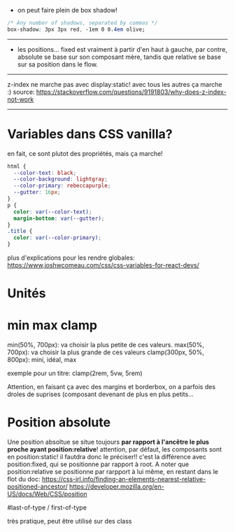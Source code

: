 - on peut faire plein de box shadow!

```css
/* Any number of shadows, separated by commas */
box-shadow: 3px 3px red, -1em 0 0.4em olive;
```

---

- les positions... fixed est vraiment à partir d'en haut à gauche, par contre, absolute se base sur son composant mère, tandis que relative se base sur sa position dans le flow.

---
z-index ne marche pas avec display:static! avec tous les autres ça marche :) 
source: https://stackoverflow.com/questions/9191803/why-does-z-index-not-work

---
# Variables dans CSS vanilla?

en fait, ce sont plutot des propriétés, mais ça marche!
```css
html {
  --color-text: black;
  --color-background: lightgray;
  --color-primary: rebeccapurple;
  --gutter: 16px;
}
p {
  color: var(--color-text);
  margin-bottom: var(--gutter);
}
.title {
  color: var(--color-primary);
}
```

plus d'explications pour les rendre globales: 
https://www.joshwcomeau.com/css/css-variables-for-react-devs/


# Unités

# min max clamp

min(50%, 700px): va choisir la plus petite de ces valeurs. 
max(50%, 700px): va choisir la plus grande de ces valeurs
clamp(300px, 50%, 800px): mini, idéal, max

exemple pour un titre: clamp(2rem, 5vw, 5rem)

Attention, en faisant ça avec des margins et borderbox, on a parfois des droles de suprises (composant devenant de plus en plus petits... 

# Position absolute

Une position absoltue se situe toujours **par rapport à l'ancêtre le plus proche ayant position:relative**!
attention, par défaut, les composants sont en position:static! il fautdra donc le préciser!! c'est la différence avec position:fixed, qui se positionne par rapport à root.
A noter que position:relative se positionne par rarpport  à lui même, en restant dans le flot du doc: 
https://css-irl.info/finding-an-elements-nearest-relative-positioned-ancestor/
https://developer.mozilla.org/en-US/docs/Web/CSS/position

#last-of-type / first-of-type

très pratique, peut être utilisé sur des class
